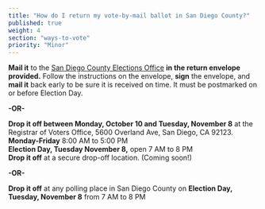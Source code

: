 ```yaml
---
title: "How do I return my vote-by-mail ballot in San Diego County?"
published: true
weight: 4
section: "ways-to-vote"
priority: "Minor"
---
```


**Mail it** to the [San Diego County Elections Office](#section-election-office-contact) **in the return envelope provided.** Follow the instructions on the envelope, **sign** the envelope, and **mail it** back early to be sure it is received on time. It must be postmarked on or before Election Day.  

**-OR-**  

**Drop it off between Monday, October 10 and Tuesday, November 8** at the Registrar of Voters Office, 5600 Overland Ave, San Diego, CA 92123.  
**Monday-Friday** 8:00 AM to 5:00 PM  
**Election Day, Tuesday November 8,** open 7 AM to 8 PM  
**Drop it off** at a secure drop-off location. (Coming soon!)  
	
**-OR-**  
	
**Drop it off** at any polling place in San Diego County on **Election Day, Tuesday, November 8** from 7 AM to 8 PM  
